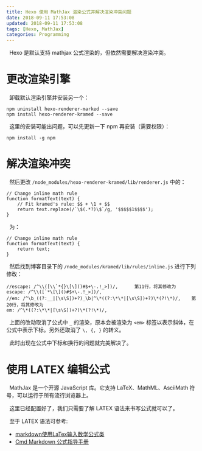 ```yaml
---
title: Hexo 使用 MathJax 渲染公式并解决渲染冲突问题
date: 2018-09-11 17:53:08
updated: 2018-09-11 17:53:08
tags: [Hexo, MathJax]
categories: Programming
---
```

&nbsp;&nbsp;Hexo 是默认支持 mathjax 公式渲染的，但依然需要解决渲染冲突。

# 更改渲染引擎
&nbsp;&nbsp;卸载默认渲染引擎并安装另一个：
```
npm uninstall hexo-renderer-marked --save
npm install hexo-renderer-kramed --save
```
&nbsp;&nbsp;这里的安装可能出问题，可以先更新一下 npm 再安装（需要权限）：
```
npm install -g npm
```

# 解决渲染冲突
&nbsp;&nbsp;然后更改  `/node_modules/hexo-renderer-kramed/lib/renderer.js` 中的：
```
// Change inline math rule
function formatText(text) {
    // Fit kramed's rule: $$ + \1 + $$
    return text.replace(/`\$(.*?)\$`/g, '$$$$$1$$$$');
}
```
&nbsp;&nbsp;为：
```
// Change inline math rule
function formatText(text) {
    return text;
}
```
&nbsp;&nbsp;然后找到博客目录下的 `/node_modules/kramed/lib/rules/inline.js`
进行下列修改：
```
//escape: /^\\([\\`*{}\[\]()#$+\-.!_>])/,      第11行，将其修改为
escape: /^\\([`*\[\]()#$+\-.!_>])/,
//em: /^\b_((?:__|[\s\S])+?)_\b|^\*((?:\*\*|[\s\S])+?)\*(?!\*)/,    第20行，将其修改为
em: /^\*((?:\*\*|[\s\S])+?)\*(?!\*)/,
```
&nbsp;&nbsp;上面的改动取消了公式中 `_` 的渲染，原本会被渲染为 `<em>` 标签以表示斜体，在公式中表示下标。另外还取消了 `\, {, }` 的转义。

&nbsp;&nbsp;此时出现在公式中下标和换行的问题就完美解决了。

# 使用 LATEX 编辑公式
&nbsp;&nbsp;MathJax 是一个开源 JavaScript 库。它支持 LaTeX、MathML、AsciiMath 符号，可以运行于所有流行浏览器上。

&nbsp;&nbsp;这里已经配置好了，我们只需要了解 LATEX 语法来书写公式就可以了。

&nbsp;&nbsp;至于 LATEX 语法可参考:
- [markdown使用LaTex输入数学公式类](https://blog.csdn.net/u010185803/article/details/50865150)
- [Cmd Markdown 公式指导手册](https://www.zybuluo.com/codeep/note/163962#6%EF%BF%AF%EF%BE%BF%EF%BE%A5%EF%BF%AF%EF%BE%BE%EF%BE%A6%EF%BF%AF%EF%BE%BE%EF%BE%82%EF%BF%AF%EF%BE%BF%EF%BE%A4%EF%BF%AF%EF%BE%BE%EF%BE%BD%EF%BF%AF%EF%BE%BE%EF%BE%95%EF%BF%AF%EF%BE%BF%EF%BE%A8%EF%BF%AF%EF%BE%BE%EF%BE%BE%EF%BF%AF%EF%BE%BE%EF%BE%93%EF%BF%AF%EF%BE%BF%EF%BE%A5%EF%BF%AF%EF%BE%BE%EF%BE%85%EF%BF%AF%EF%BE%BE%EF%BE%A5%EF%BF%AF%EF%BE%BF%EF%BE%A7%EF%BF%AF%EF%BE%BE%EF%BE%9C%EF%BF%AF%EF%BE%BE%EF%BE%81%EF%BF%AF%EF%BE%BF%EF%BE%A7%EF%BF%AF%EF%BE%BE%EF%BE%95%EF%BF%AF%EF%BE%BE%EF%BE%A5%EF%BF%AF%EF%BE%BF%EF%BE%A5%EF%BF%AF%EF%BE%BE%EF%BE%8F%EF%BF%AF%EF%BE%BE%EF%BE%B7)
